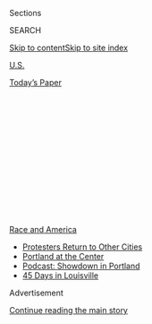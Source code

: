 <div id="app">

<div>

<div>

<div>

<div class="NYTAppHideMasthead css-1q2w90k e1suatyy0">

<div class="section css-ui9rw0 e1suatyy2">

<div class="css-eph4ug er09x8g0">

<div class="css-6n7j50">

</div>

<span class="css-1dv1kvn">Sections</span>

<div class="css-10488qs">

<span class="css-1dv1kvn">SEARCH</span>

</div>

[Skip to content](#site-content)[Skip to site
index](#site-index)

</div>

<div id="masthead-section-label" class="css-1wr3we4 eaxe0e00">

[U.S.](https://www.nytimes3xbfgragh.onion/section/us)

</div>

<div class="css-10698na e1huz5gh0">

</div>

</div>

<div id="masthead-bar-one" class="section hasLinks css-15hmgas e1csuq9d3">

<div class="css-uqyvli e1csuq9d0">

</div>

<div class="css-1uqjmks e1csuq9d1">

</div>

<div class="css-9e9ivx">

[](https://myaccount.nytimes3xbfgragh.onion/auth/login?response_type=cookie&client_id=vi)

</div>

<div class="css-1bvtpon e1csuq9d2">

[Today’s
Paper](https://www.nytimes3xbfgragh.onion/section/todayspaper)

</div>

</div>

</div>

</div>

<div data-aria-hidden="false">

<div id="site-content" data-role="main">

<div>

<div class="css-1aor85t" style="opacity:0.000000001;z-index:-1;visibility:hidden">

<div class="css-1hqnpie">

<div class="css-epjblv">

<span class="css-17xtcya">[U.S.](/section/us)</span><span class="css-x15j1o">|</span><span class="css-fwqvlz">Two
Women Charged in Attack on Wisconsin State
Senator</span>

</div>

<div class="css-k008qs">

<div class="css-1iwv8en">

<span class="css-18z7m18"></span>

<div>

</div>

</div>

<span class="css-1n6z4y">https://nyti.ms/3jQT32u</span>

<div class="css-1705lsu">

<div class="css-4xjgmj">

<div class="css-4skfbu" data-role="toolbar" data-aria-label="Social Media Share buttons, Save button, and Comments Panel with current comment count" data-testid="share-tools">

  - 
  - 
  - 
  - 
    
    <div class="css-6n7j50">
    
    </div>

  - 

</div>

</div>

</div>

</div>

</div>

</div>

<div id="NYT_TOP_BANNER_REGION" class="css-13pd83m">

<div>

<div id="styln-prism-menu-1590763508878" class="section interactive-content interactive-size-medium css-1edisqu">

<div class="css-17ih8de interactive-body">

<div id="scroll-container" class="css-1gj85ro">

[<span class="styln-title-wrap"><span class="css-1pje3qr">Race
and</span><span class="css-1pje3qr">
America</span></span>](https://www.nytimes3xbfgragh.onion/news-event/george-floyd-protests-minneapolis-new-york-los-angeles?action=click&pgtype=Article&state=default&region=TOP_BANNER&context=storylines_menu)

  - [Protesters Return to Other
    Cities](https://www.nytimes3xbfgragh.onion/2020/07/26/us/protests-portland-seattle-trump.html?action=click&pgtype=Article&state=default&region=TOP_BANNER&context=storylines_menu)
  - [Portland at the
    Center](https://www.nytimes3xbfgragh.onion/2020/07/24/us/portland-oregon-protests-white-race.html?action=click&pgtype=Article&state=default&region=TOP_BANNER&context=storylines_menu)
  - [Podcast: Showdown in
    Portland](https://www.nytimes3xbfgragh.onion/2020/07/23/podcasts/the-daily/portland-protests.html?action=click&pgtype=Article&state=default&region=TOP_BANNER&context=storylines_menu)
  - [45 Days in
    Louisville](https://www.nytimes3xbfgragh.onion/interactive/2020/07/16/us/black-lives-matter-protests-louisville-breonna-taylor.html?action=click&pgtype=Article&state=default&region=TOP_BANNER&context=storylines_menu)

</div>

</div>

</div>

</div>

</div>

<div id="top-wrapper" class="css-1sy8kpn">

<div id="top-slug" class="css-l9onyx">

Advertisement

</div>

[Continue reading the main
story](#after-top)

<div class="ad top-wrapper" style="text-align:center;height:100%;display:block;min-height:250px">

<div id="top" class="place-ad" data-position="top" data-size-key="top">

</div>

</div>

<div id="after-top">

</div>

</div>

<div>

<div id="sponsor-wrapper" class="css-1hyfx7x">

<div id="sponsor-slug" class="css-19vbshk">

Supported by

</div>

[Continue reading the main
story](#after-sponsor)

<div id="sponsor" class="ad sponsor-wrapper" style="text-align:center;height:100%;display:block">

</div>

<div id="after-sponsor">

</div>

</div>

<div class="css-186x18t">

</div>

<div class="css-1vkm6nb ehdk2mb0">

# Two Women Charged in Attack on Wisconsin State Senator

</div>

Tim Carpenter said he was punched and kicked after he recorded video of
demonstrators at a protest in the capital, Madison, last month.

<div class="css-79elbk" data-testid="photoviewer-wrapper">

<div class="css-z3e15g" data-testid="photoviewer-wrapper-hidden">

</div>

<div class="css-1a48zt4 ehw59r15" data-testid="photoviewer-children">

![<span class="css-16f3y1r e13ogyst0" data-aria-hidden="true">Kerida E.
O’Reilly, left, and Samantha R.
Hamer.</span><span class="css-cnj6d5 e1z0qqy90" itemprop="copyrightHolder"><span class="css-1ly73wi e1tej78p0">Credit...</span><span><span>Dane
County Sheriff’s
Office</span></span></span>](https://static01.graylady3jvrrxbe.onion/images/2020/07/29/us/29xp-unrest-wisconsin/29xp-unrest-wisconsin-articleLarge.jpg?quality=75&auto=webp&disable=upscale)

</div>

</div>

<div class="css-18e8msd">

<div class="css-vp77d3 epjyd6m0">

<div class="css-hus3qt ey68jwv0" data-aria-hidden="true">

[![Christine
Hauser](https://static01.graylady3jvrrxbe.onion/images/2018/02/16/multimedia/author-christine-hauser/author-christine-hauser-thumbLarge.jpg
"Christine Hauser")](https://www.nytimes3xbfgragh.onion/by/christine-hauser)

</div>

<div class="css-1baulvz">

By [<span class="css-1baulvz last-byline" itemprop="name">Christine
Hauser</span>](https://www.nytimes3xbfgragh.onion/by/christine-hauser)

</div>

</div>

  - 
    
    <div class="css-ld3wwf e16638kd2">
    
    Published July 29, 2020Updated July 30,
    2020
    
    </div>

  - 
    
    <div class="css-4xjgmj">
    
    <div class="css-pvvomx" data-role="toolbar" data-aria-label="Social Media Share buttons, Save button, and Comments Panel with current comment count" data-testid="share-tools">
    
      - 
      - 
      - 
      - 
        
        <div class="css-6n7j50">
        
        </div>
    
      - 
    
    </div>
    
    </div>

</div>

</div>

<div class="section meteredContent css-1r7ky0e" name="articleBody" itemprop="articleBody">

<div class="css-1fanzo5 StoryBodyCompanionColumn">

<div class="css-53u6y8">

Two women were arrested and accused of beating a state senator who had
been recording video of protesters last month, during a night of
intensifying violence in Madison, Wis., the authorities said.

The senator, Tim Carpenter, a Democrat who represents areas in
Milwaukee, said on June 24 that he was punched and kicked in the head
after he took a cellphone
[video](https://twitter.com/TimCarpenterMKE/status/1275716467007328258)
of protesters who had been marching through downtown Madison for several
hours to protest police violence and racism.

He was treated in the hospital for injuries to his head, neck, nose and
ribs.

On Monday, after the Madison Police Department released surveillance
images of two women it described as persons of interest, [the police
said](https://www.cityofmadison.com/police/newsroom/incidentreports/incident.cfm?id=26641)
the women, Samantha R. Hamer, 26, and Kerida E. O’Reilly, 33, turned
themselves in.

Both women face charges of battery and robbery, the police said. They
were being held on those charges in a Dane County jail, [inmate records
showed on Wednesday](https://danesheriff.com/Inmates/Detail/660287). It
was not immediately clear whether they had lawyers.

</div>

</div>

<div class="css-1fanzo5 StoryBodyCompanionColumn">

<div class="css-53u6y8">

Their initial court appearance in Dane County Circuit Court was
scheduled for Wednesday.

Ms. Hamer was put on administrative leave from her job as a social
worker for the Mount Horeb School District in suburban Madison, [The
Milwaukee Journal Sentinel
reported](https://www.jsonline.com/story/news/politics/2020/07/28/school-social-worker-therapist-arrested-assault-senator/5527959002/).
Ms. O’Reilly is a licensed physical therapist in Madison, the newspaper
reported.

</div>

</div>

<div class="css-cfo9c3">

</div>

<div class="css-1fanzo5 StoryBodyCompanionColumn">

<div class="css-53u6y8">

Mr. Carpenter was [assaulted just after midnight on
June 24](https://www.nytimes3xbfgragh.onion/2020/06/24/us/tim-carpenter-wisconsin-senator-protest.html)
during demonstrations in the city protesting police violence against
Black people in the wake of George Floyd’s death in Minneapolis in
police custody, in May.

The state senator posted his [video of the incident on
Twitter](https://twitter.com/TimCarpenterMKE/status/1275716467007328258)
in the hours after it took place. As he records a line of demonstrators
on a street, the video shows, two women break away from the group and
run toward him. “Leave my phone alone,” he can be heard saying. “Delete
it,” one of the women replies. Then the recording goes dark.

In an interview on Wednesday, Mr. Carpenter said he had gone to the
Capitol to do some work when he noticed that one of the city’s statues
had been pulled down. There were “roving bands” of protesters, some
peaceful and some “rioting,” he said.

</div>

</div>

<div class="css-1fanzo5 StoryBodyCompanionColumn">

<div class="css-53u6y8">

He parked his car, and noticed a line of demonstrators pausing in a
march. Other people were standing around watching them, too.

Mr. Carpenter said he had participated in protests for years, in
Wisconsin and in Washington, many in support of gay rights. “I got out
of my car, just curious,” he said. He decided after a few minutes to
record the demonstrators.

There was movement in the crowd, and then the two women, and possibly a
third person, moved toward him. He said there was “no warning
whatsoever” that he would be attacked.

“One of the two put her hand over the camera and pushed me back, and
then the phone was knocked out of my hand,” he said. “That precipitated
it. All of a sudden there were eight to 10 people, kicking and punching
and doing all sorts of things.”

He said he supports peaceful protests and Black Lives Matter.

“I tried telling them, ‘Why are you doing this? I am an ally of yours,’”
he said. “I am gay, I have been in the Legislature for 36 years. That is
when the beating kind of slowed down a bit.”

He said he was treated on the scene for a concussion, a broken nose and
bruises by ambulance medics and then later by a family doctor.

There had been protests in Madison for weeks, alongside those across the
United States after Mr. Floyd’s death. But on the night that Mr.
Carpenter was assaulted, the tenor of the marches had intensified after
the arrest of a Black activist, identified as Devonere A. Johnson, 28,
at a restaurant near the Capitol. Video of that arrest shows officers
pulling Mr. Johnson by the legs and carrying his body to force him into
a police car.

</div>

</div>

<div class="css-1fanzo5 StoryBodyCompanionColumn">

<div class="css-53u6y8">

On July 8, Mr. Johnson was indicted on federal extortion charges and
accused of threatening to destroy a business unless it paid him, the
U.S. Attorney’s Office in the Western District of Wisconsin
[said](https://www.justice.gov/usao-wdwi/pr/grand-jury-returns-indictments-100).
Prosecutors also accused Mr. Johnson of threatening another business
unless he and “his associates were provided free food and beverages.”

A lawyer listed for Mr. Johnson on court records was not immediately
available for comment on Wednesday.

The mayor of Madison, Satya Rhodes-Conway, [has described the flare-up
of violence the
night](https://www.cityofmadison.com/news/mayor-rhodes-conway-city-leaders-announce-agreement-to-end-school-resource-officer-contracts)
of Mr. Carpenter’s assault as “far from the peaceful protests” the city
had seen on previous nights. “The behaviors we saw were incredibly
dangerous and intolerable — putting people’s lives at risk,” she said in
a statement last month.

She said people were pulled out of cars. Some protesters tried to set
fire to a building with dozens of people inside, used vehicles to push
through crowds, or tossed firebombs, the mayor said.

[Protesters also toppled two
statues](https://www.nytimes3xbfgragh.onion/2020/06/24/us/tim-carpenter-wisconsin-senator-protest.html):
one of a 19th-century abolitionist, [Hans Christian
Heg](https://www.nps.gov/people/hans-heg.htm), and another of the
[“Forward”
figure](https://www.wisconsinhistory.org/Records/Article/CS2752), an
allegorical work meant to embody the state’s motto.

But mentioning Mr. Johnson’s arrest, the mayor also added, “I recognize
that we need better options to de-escalate situations and offer
restorative justice in our community.”

</div>

</div>

<div class="css-79elbk" data-testid="photoviewer-wrapper">

<div class="css-z3e15g" data-testid="photoviewer-wrapper-hidden">

</div>

<div class="css-1a48zt4 ehw59r15" data-testid="photoviewer-children">

![<span class="css-16f3y1r e13ogyst0" data-aria-hidden="true">State
Senator Tim Carpenter, left, at the Capitol in Madison, Wis., in
2018.</span><span class="css-cnj6d5 e1z0qqy90" itemprop="copyrightHolder"><span class="css-1ly73wi e1tej78p0">Credit...</span><span>Mark
Hoffman/Milwaukee Journal-Sentinel, via Associated
Press</span></span>](https://static01.graylady3jvrrxbe.onion/images/2020/07/29/us/29xp-unrest-wisconsin2/29xp-unrest-wisconsin2-articleLarge-v2.jpg?quality=75&auto=webp&disable=upscale)

</div>

</div>

<div>

</div>

</div>

<div>

</div>

<div>

</div>

<div>

</div>

<div>

<div id="bottom-wrapper" class="css-1ede5it">

<div id="bottom-slug" class="css-l9onyx">

Advertisement

</div>

[Continue reading the main
story](#after-bottom)

<div id="bottom" class="ad bottom-wrapper" style="text-align:center;height:100%;display:block;min-height:90px">

</div>

<div id="after-bottom">

</div>

</div>

</div>

</div>

</div>

## Site Index

<div>

</div>

## Site Information Navigation

  - [© <span>2020</span> <span>The New York Times
    Company</span>](https://help.nytimes3xbfgragh.onion/hc/en-us/articles/115014792127-Copyright-notice)

<!-- end list -->

  - [NYTCo](https://www.nytco.com/)
  - [Contact
    Us](https://help.nytimes3xbfgragh.onion/hc/en-us/articles/115015385887-Contact-Us)
  - [Work with us](https://www.nytco.com/careers/)
  - [Advertise](https://nytmediakit.com/)
  - [T Brand Studio](http://www.tbrandstudio.com/)
  - [Your Ad
    Choices](https://www.nytimes3xbfgragh.onion/privacy/cookie-policy#how-do-i-manage-trackers)
  - [Privacy](https://www.nytimes3xbfgragh.onion/privacy)
  - [Terms of
    Service](https://help.nytimes3xbfgragh.onion/hc/en-us/articles/115014893428-Terms-of-service)
  - [Terms of
    Sale](https://help.nytimes3xbfgragh.onion/hc/en-us/articles/115014893968-Terms-of-sale)
  - [Site
    Map](https://spiderbites.nytimes3xbfgragh.onion)
  - [Help](https://help.nytimes3xbfgragh.onion/hc/en-us)
  - [Subscriptions](https://www.nytimes3xbfgragh.onion/subscription?campaignId=37WXW)

</div>

</div>

</div>

</div>

